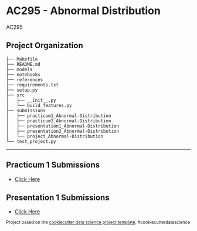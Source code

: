 AC295 - Abnormal Distribution
==============================

AC295

Project Organization
------------
    
    ├── Makefile
    ├── README.md
    ├── models
    ├── notebooks
    ├── references
    ├── requirements.txt
    ├── setup.py
    ├── src
    │   ├── __init__.py
    │   └── build_features.py
    ├── submissions
    │   ├── practicum1_Abnormal-Distribution
    │   ├── practicum2_Abnormal-Distribution
    │   ├── presentation1_Abnormal-Distribution
    │   ├── presentation2_Abnormal-Distribution
    │   └── project_Abnormal-Distribution
    └── test_project.py

--------


## Practicum 1 Submissions
* [Click Here](submissions/practicum1_Abnormal-Distribution/README.md)

## Presentation 1 Submissions
* [Click Here](submissions/presentation1_Abnormal-Distribution/README.md)

<p><small>Project based on the <a target="_blank" href="https://drivendata.github.io/cookiecutter-data-science/">cookiecutter data science project template</a>. #cookiecutterdatascience</small></p>

